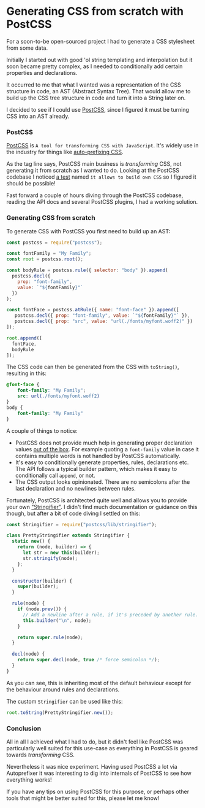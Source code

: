 # Generating CSS from scratch with PostCSS

For a soon-to-be open-sourced project I had to generate a CSS stylesheet from some data.

Initially I started out with good 'ol string templating and interpolation but it soon became pretty complex, as I needed to conditionally add certain properties and declarations.

It occurred to me that what I wanted was a representation of the CSS structure in code, an AST (Abstract Syntax Tree). That would allow me to build up the CSS tree structure in code and turn it into a String later on.

I decided to see if I could use [PostCSS](https://postcss.org/), since I figured it must be turning CSS into an AST already.

<!-- excerpt -->

### PostCSS

[PostCSS](https://postcss.org/) is `A tool for transforming CSS with JavaScript`. It's widely use in the industry for things like [auto-prefixing CSS](https://autoprefixer.github.io/).

As the tag line says, PostCSS main business is *transforming* CSS, not generating it from scratch as I wanted to do. Looking at the PostCSS codebase I noticed [a test](https://github.com/postcss/postcss/blob/master/test/postcss.test.js#L116) named `it allows to build own CSS` so I figured it should be possible!

Fast forward a couple of hours diving through the PostCSS codebase, reading the API docs and several PostCSS plugins, I had a working solution.

### Generating CSS from scratch

To generate CSS with PostCSS you first need to build up an AST:

```js
const postcss = require("postcss");

const fontFamily = "My Family";
const root = postcss.root();

const bodyRule = postcss.rule({ selector: "body" }).append(
  postcss.decl({
    prop: "font-family",
    value: `"${fontFamily}"`
  })
);

const fontFace = postcss.atRule({ name: "font-face" }).append([
   postcss.decl({ prop: "font-family", value: `"${fontFamily}"` }),
   postcss.decl({ prop: "src", value: "url(./fonts/myfont.woff2)" })
]);

root.append([
  fontFace,
  bodyRule
]);
```

The CSS code can then be generated from the CSS with `toString()`, resulting in this:

```css
@font-face {
    font-family: "My Family";
    src: url(./fonts/myfont.woff2)
}
body {
    font-family: "My Family"
}
```

A couple of things to notice:

* PostCSS does not provide much help in generating proper declaration values [out of the box](https://github.com/TrySound/postcss-value-parser). For example quoting a `font-family` value in case it contains multiple words is not handled by PostCSS automatically.
* It's easy to conditionally generate properties, rules, declarations etc. The API follows a typical builder pattern, which makes it easy to conditionally call `append`, or not.
* The CSS output looks opinionated. There are no semicolons after the last declaration and no newlines between rules.

Fortunately, PostCSS is architected quite well and allows you to provide your own ["Stringifier"](http://api.postcss.org/global.html#stringifier). I didn't find much documentation or guidance on this though, but after a bit of code diving I settled on this:

```js
const Stringifier = require("postcss/lib/stringifier");

class PrettyStringifier extends Stringifier {
  static new() {
    return (node, builder) => {
      let str = new this(builder);
      str.stringify(node);
    };
  }

  constructor(builder) {
    super(builder);
  }

  rule(node) {
    if (node.prev()) {
      // Add a newline after a rule, if it's preceded by another rule.
      this.builder("\n", node);
    }

    return super.rule(node);
  }

  decl(node) {
    return super.decl(node, true /* force semicolon */);
  }
}
```

As you can see, this is inheriting most of the default behaviour except for the behaviour around rules and declarations.

The custom `Stringifier` can be used like this:

```js
root.toString(PrettyStringifier.new());
```

### Conclusion

All in all I achieved what I had to do, but it didn't feel like PostCSS was particularly well suited for this use-case as everything in PostCSS is geared towards *transforming* CSS.

Nevertheless it was nice experiment. Having used PostCSS a lot via Autoprefixer it was interesting to dig into internals of PostCSS to see how everything works!

If you have any tips on using PostCSS for this purpose, or perhaps other tools that might be better suited for this, please let me know!
